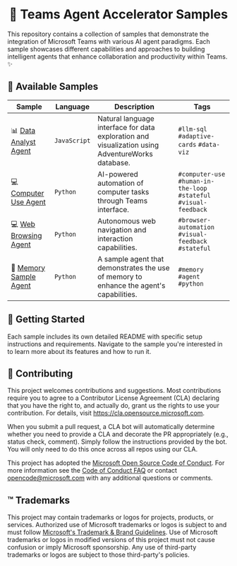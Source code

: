 # <div align="center">🤖 Teams Agent Accelerator Samples</div>

This repository contains a collection of samples that demonstrate the integration of Microsoft Teams with various AI agent paradigms. Each sample showcases different capabilities and approaches to building intelligent agents that enhance collaboration and productivity within Teams. ✨

## 🚀 Available Samples

| Sample                                               | Language     | Description                                                                                      | Tags                                                                |
| ---------------------------------------------------- | ------------ | ------------------------------------------------------------------------------------------------ | ------------------------------------------------------------------- |
| 📊 [Data Analyst Agent](js/data-analyst-agent)       | `JavaScript` | Natural language interface for data exploration and visualization using AdventureWorks database. | `#llm-sql` `#adaptive-cards` `#data-viz`                            |
| 💻 [Computer Use Agent](python/computer-use-agent)   | `Python`     | AI-powered automation of computer tasks through Teams interface.                                 | `#computer-use` `#human-in-the-loop` `#stateful` `#visual-feedback` |
| 💻 [Web Browsing Agent](python/web-browsing-agent)   | `Python`     | Autonomous web navigation and interaction capabilities.                                          | `#browser-automation` `#visual-feedback` `#stateful`                |
| 🧠 [Memory Sample Agent](python/memory-sample-agent) | `Python`     | A sample agent that demonstrates the use of memory to enhance the agent's capabilities.          | `#memory` `#agent` `#python`                                        |

## 🏁 Getting Started

Each sample includes its own detailed README with specific setup instructions and requirements. Navigate to the sample you're interested in to learn more about its features and how to run it.

## 🤝 Contributing

This project welcomes contributions and suggestions. Most contributions require you to agree to a
Contributor License Agreement (CLA) declaring that you have the right to, and actually do, grant us
the rights to use your contribution. For details, visit https://cla.opensource.microsoft.com.

When you submit a pull request, a CLA bot will automatically determine whether you need to provide
a CLA and decorate the PR appropriately (e.g., status check, comment). Simply follow the instructions
provided by the bot. You will only need to do this once across all repos using our CLA.

This project has adopted the [Microsoft Open Source Code of Conduct](https://opensource.microsoft.com/codeofconduct/).
For more information see the [Code of Conduct FAQ](https://opensource.microsoft.com/codeofconduct/faq/) or
contact [opencode@microsoft.com](mailto:opencode@microsoft.com) with any additional questions or comments.

## ™️ Trademarks

This project may contain trademarks or logos for projects, products, or services. Authorized use of Microsoft
trademarks or logos is subject to and must follow
[Microsoft's Trademark & Brand Guidelines](https://www.microsoft.com/en-us/legal/intellectualproperty/trademarks/usage/general).
Use of Microsoft trademarks or logos in modified versions of this project must not cause confusion or imply Microsoft sponsorship.
Any use of third-party trademarks or logos are subject to those third-party's policies.

